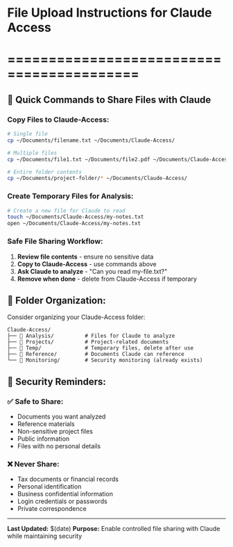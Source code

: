 # File Upload Instructions for Claude Access
# ==========================================

## 📝 Quick Commands to Share Files with Claude

### Copy Files to Claude-Access:
```bash
# Single file
cp ~/Documents/filename.txt ~/Documents/Claude-Access/

# Multiple files  
cp ~/Documents/file1.txt ~/Documents/file2.pdf ~/Documents/Claude-Access/

# Entire folder contents
cp ~/Documents/project-folder/* ~/Documents/Claude-Access/
```

### Create Temporary Files for Analysis:
```bash
# Create a new file for Claude to read
touch ~/Documents/Claude-Access/my-notes.txt
open ~/Documents/Claude-Access/my-notes.txt
```

### Safe File Sharing Workflow:
1. **Review file contents** - ensure no sensitive data
2. **Copy to Claude-Access** - use commands above  
3. **Ask Claude to analyze** - "Can you read my-file.txt?"
4. **Remove when done** - delete from Claude-Access if temporary

## 📁 Folder Organization:

Consider organizing your Claude-Access folder:
```
Claude-Access/
├── 📁 Analysis/          # Files for Claude to analyze
├── 📁 Projects/          # Project-related documents  
├── 📁 Temp/              # Temporary files, delete after use
├── 📁 Reference/         # Documents Claude can reference
└── 📁 Monitoring/        # Security monitoring (already exists)
```

## 🚨 Security Reminders:

### ✅ Safe to Share:
- Documents you want analyzed
- Reference materials
- Non-sensitive project files
- Public information
- Files with no personal details

### ❌ Never Share:
- Tax documents or financial records
- Personal identification
- Business confidential information
- Login credentials or passwords
- Private correspondence

---

**Last Updated:** $(date)
**Purpose:** Enable controlled file sharing with Claude while maintaining security